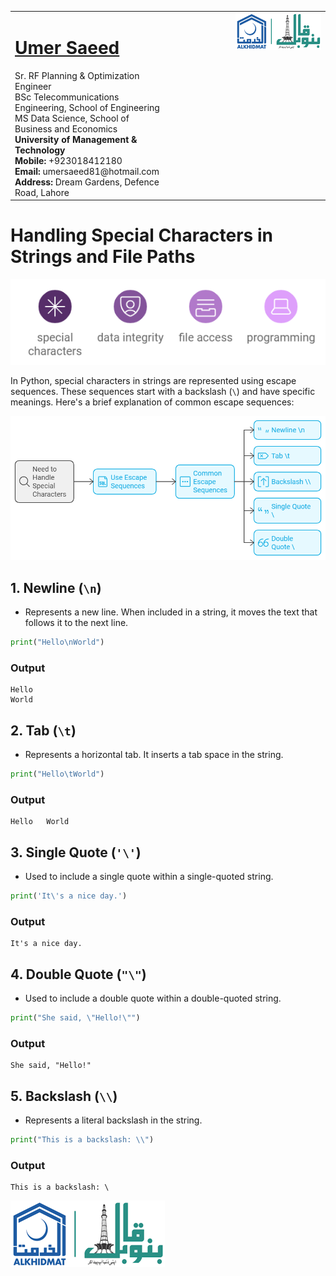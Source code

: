 <table style="border-collapse: collapse;">
  <tr>
    <td style="vertical-align: top;">
      <h1><a href="https://www.linkedin.com/in/engumersaeed/">Umer Saeed</a></h1>
      Sr. RF Planning & Optimization Engineer<br>
      BSc Telecommunications Engineering, School of Engineering<br>
      MS Data Science, School of Business and Economics<br>
      <strong>University of Management & Technology</strong><br>
      <strong>Mobile:</strong> +923018412180<br>
      <strong>Email:</strong> umersaeed81@hotmail.com<br>
      <strong>Address:</strong> Dream Gardens, Defence Road, Lahore<br>
    </td>
    <td style="vertical-align: top; padding-left: 100px;">
      <img src="https://github.com/Umersaeed81/File_Management_Operations/blob/main/log/banoqabil.png?raw=true" alt="Bano Qabil Logo" width="500"/>
    </td>
  </tr>
</table>

# Handling Special Characters in Strings and File Paths

![](https://github.com/Umersaeed81/File_Management_Operations/blob/main/log/os_library/special_characters_t.png?raw=true)

In Python, special characters in strings are represented using escape sequences. These sequences start with a backslash (`\`) and have specific meanings. Here's a brief explanation of common escape sequences:

![](https://github.com/Umersaeed81/File_Management_Operations/blob/main/log/os_library/special_characters.png?raw=true)

## 1. Newline (`\n`)
-  Represents a new line. When included in a string, it moves the text that follows it to the next line.


```python
print("Hello\nWorld")
```
### Output   
    Hello
    World
 

## 2. Tab (`\t`)
-  Represents a horizontal tab. It inserts a tab space in the string.


```python
print("Hello\tWorld")
```
### Output  
    Hello	World
    

## 3. Single Quote (`'\'`)
-  Used to include a single quote within a single-quoted string.


```python
print('It\'s a nice day.')
```
### Output   
    It's a nice day.
    

## 4. Double Quote (`"\"`)
- Used to include a double quote within a double-quoted string.


```python
print("She said, \"Hello!\"")
```
### Output   
    She said, "Hello!"
    

## 5. Backslash (`\\`)
- Represents a literal backslash in the string.


```python
print("This is a backslash: \\")
```
### Output   
    This is a backslash: \

![](https://github.com/Umersaeed81/File_Management_Operations/blob/main/log/banoqabil.png?raw=true)    
